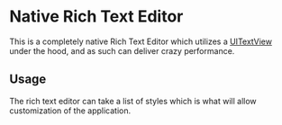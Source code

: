 # Native Rich Text Editor

This is a completely native Rich Text Editor which utilizes a [UITextView](https://developer.apple.com/documentation/uikit/uitextview) under the hood, and as such can deliver crazy performance.

## Usage

The rich text editor can take a list of styles which is what will allow customization of the application.